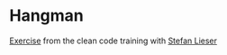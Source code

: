 # Hangman
[Exercise](https://ccd-school.de/coding-dojo/class-katas/galgenmaennchen/
) from the clean code training with [Stefan Lieser](https://lieser-online.de/)
